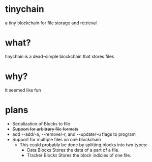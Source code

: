 # tinychain
a tiny blockchain for file storage and retrieval

# what?
tinychain is a dead-simple blockchain that stores files

# why?
it seemed like fun

# plans
* Serialization of Blocks to file
* ~~Support for arbitrary file formats~~
* add --add/-a, --remove/-r, and --update/-u flags to program
* Support for multiple files on one blockchain
    * This could probably be done by splitting blocks into two types:
        * Data Blocks
            Stores the data of a part of a file.
        * Tracker Blocks
            Stores the block indicies of one file.
